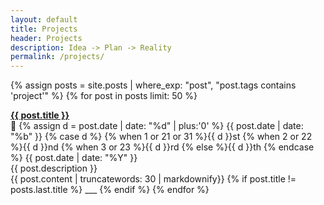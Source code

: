 ```yaml
---
layout: default
title: Projects
header: Projects
description: Idea -> Plan -> Reality
permalink: /projects/
---
```

{% assign posts = site.posts | where_exp: "post", "post.tags contains 'project'" %}
{% for post in posts limit: 50 %}
  <p style="text-align:left;">
    <b><a href="{{ post.url }}">{{ post.title }}</a></b>
    <span style="float:right;">
      📅 
      {% assign d = post.date | date: "%d" | plus:'0' %}
      {{ post.date | date: "%b" }} 
      {% case d %}
      {% when 1 or 21 or 31 %}{{ d }}st
      {% when 2 or 22 %}{{ d }}nd
      {% when 3 or 23 %}{{ d }}rd
      {% else %}{{ d }}th
      {% endcase %} 
      {{ post.date | date: "%Y" }}
    </span>
  </p>
  {{ post.description }}
  <br>
  {{ post.content | truncatewords: 30 | markdownify}}
  {% if post.title != posts.last.title %}
  ___
  {% endif %}
{% endfor %}
